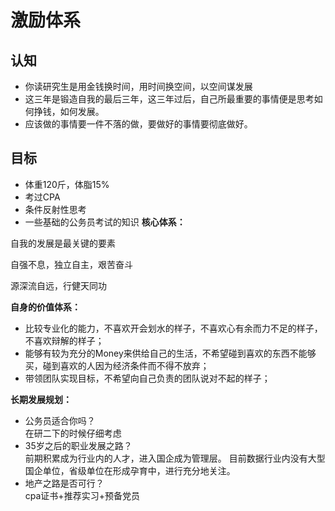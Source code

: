 # 激励体系

## 认知


- 你读研究生是用金钱换时间，用时间换空间，以空间谋发展
- 这三年是锻造自我的最后三年，这三年过后，自己所最重要的事情便是思考如何挣钱，如何发展。
- 应该做的事情要一件不落的做，要做好的事情要彻底做好。

## 目标
- 体重120斤，体脂15%
- 考过CPA
- 条件反射性思考
- 一些基础的公务员考试的知识
**核心体系：**

自我的发展是最关键的要素

自强不息，独立自主，艰苦奋斗

源深流自远，行健天同功


**自身的价值体系：**
- 比较专业化的能力，不喜欢开会划水的样子，不喜欢心有余而力不足的样子，不喜欢辩解的样子；
- 能够有较为充分的Money来供给自己的生活，不希望碰到喜欢的东西不能够买，碰到喜欢的人因为经济条件而不得不放弃；
- 带领团队实现目标，不希望向自己负责的团队说对不起的样子；
 
**长期发展规划：**

- 公务员适合你吗？ \
在研二下的时候仔细考虑
- 35岁之后的职业发展之路？ \
前期积累成为行业内的人才，进入国企成为管理层。
目前数据行业内没有大型国企单位，省级单位在形成孕育中，进行充分地关注。
- 地产之路是否可行？ \
cpa证书+推荐实习+预备党员
